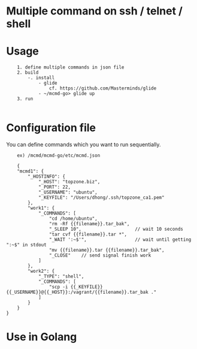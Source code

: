 # Multiple command on ssh / telnet / shell

# Usage
```
	1. define multiple commands in json file
	2. build 
		-. install
			- glide
				cf. https://github.com/Masterminds/glide
			- ~/mcmd-go> glide up
	3. run 
	   
```

# Configuration file
You can define commands which you want to run sequentially.

```
	ex) /mcmd/mcmd-go/etc/mcmd.json
	
	{
	"mcmd1": {
		"_HOSTINFO": {
			"_HOST": "topzone.biz",
			"_PORT": 22,
			"_USERNAME": "ubuntu",
			"_KEYFILE": "/Users/dhong/.ssh/topzone_ca1.pem"
		},
		"work1": {
			"_COMMANDS": [
				"cd /home/ubuntu",
				"rm -Rf {{filename}}.tar_bak",
				"_SLEEP 10",					// wait 10 seconds
				"tar cvf {{filename}}.tar *",
				"_WAIT ':~$'",					// wait until getting ":~$" in stdout
				"mv {{filename}}.tar {{filename}}.tar_bak",
				"_CLOSE"	// send signal finish work
			]
		},
		"work2": {
			"_TYPE": "shell",
			"_COMMANDS": [
				"scp -i {{_KEYFILE}} {{_USERNAME}}@{{_HOST}}:/vagrant/{{filename}}.tar_bak ."
			]
		}
	}
}
```

# Use in Golang
```
	
```
